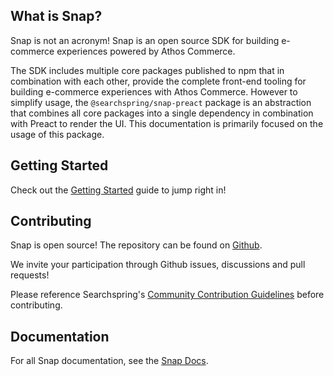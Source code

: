 ## What is Snap?

Snap is not an acronym! Snap is an open source SDK for building e-commerce experiences powered by Athos Commerce.

The SDK includes multiple core packages published to npm that in combination with each other, provide the complete front-end tooling for building e-commerce experiences with Athos Commerce. However to simplify usage, the `@searchspring/snap-preact` package is an abstraction that combines all core packages into a single dependency in combination with Preact to render the UI. This documentation is primarily focused on the usage of this package.

## Getting Started

Check out the [Getting Started](https://searchspring.github.io/snap/#/getting-started) guide to jump right in!

## Contributing

Snap is open source! The repository can be found on [Github](https://github.com/searchspring/snap).

We invite your participation through Github issues, discussions and pull requests! 

Please reference Searchspring's [Community Contribution Guidelines](https://github.com/searchspring/community/blob/main/CONTRIBUTING.md) before contributing.


## Documentation

For all Snap documentation, see the [Snap Docs](https://searchspring.github.io/snap/).
